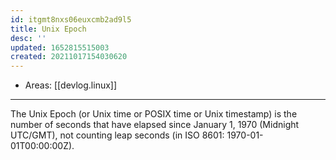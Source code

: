 ```yaml
---
id: itgmt8nxs06euxcmb2ad9l5
title: Unix Epoch
desc: ''
updated: 1652815515003
created: 20211017154030620
---
```


- Areas: [[devlog.linux]]

---

The Unix Epoch (or Unix time or POSIX time or Unix timestamp) is the number of seconds that have elapsed since January 1, 1970 (Midnight UTC/GMT), not counting leap seconds (in ISO 8601: 1970-01-01T00:00:00Z).
